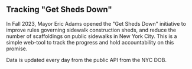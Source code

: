 ## Tracking "Get Sheds Down" 
In Fall 2023, Mayor Eric Adams opened the "Get Sheds Down" initiative to improve rules governing sidewalk construction sheds, and reduce the number of scaffoldings on public sidewalks in New York City. This is a simple web-tool to track the progress and hold accountability on this promise.

Data is updated every day from the public API from the NYC DOB.
